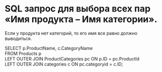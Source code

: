 # SQL запрос для выбора всех пар «Имя продукта – Имя категории». 
Если у продукта нет категорий, то его имя все равно должно выводиться.

SELECT p.ProductName, c.CategoryName<br>
FROM Products p<br>
LEFT OUTER JOIN ProductCategories pc ON p.ID = pc.ProductId<br>
LEFT OUTER JOIN categories c ON pc.categoryid = c.ID;
